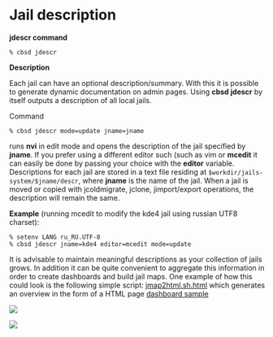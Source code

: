 # Jail description

**jdescr command**

```
% cbsd jdescr
```
**Description**

Each jail can have an optional description/summary. With this it is possible to generate dynamic documentation on admin pages. Using **cbsd jdescr** by itself outputs a description of all local jails.

Command

```
% cbsd jdescr mode=update jname=jname
```
runs **nvi** in edit mode and opens the description of the jail specified by **jname**. If you prefer using a different editor such (such as vim or **mcedit** it can easily be done by passing your choice with the **editor** variable. Descriptions for each jail are stored in a text file residing at `$workdir/jails-system/$jname/descr`, where **jname** is the name of the jail. When a jail is moved or copied with jcoldmigrate, jclone, jimport/export operations, the description will remain the same.

**Example** (running mcedit to modify the kde4 jail using russian UTF8 charset):

```
% setenv LANG ru_RU.UTF-8
% cbsd jdescr jname=kde4 editor=mcedit mode=update
```
It is advisable to maintain meaningful descriptions as your collection of jails grows. In addition it can be quite convenient to aggregate this information in order to create dashboards and build jail maps. One example of how this could look is the following simple script: [jmap2html.sh.html](/files/jmap2html.sh) which generates an overview in the form of a HTML page [dashboard sample](../other/dashboard-index.md)


![](/img/jdescr1.png)

![](/img/jdescr2.png)
